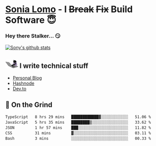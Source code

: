 # [Sonia Lomo](https://sonylomo.github.io/) - I ~~Break~~ ~~Fix~~ Build Software 😇
### Hey there Stalker... 😏 

<a href="https://github.com/sonylomo/github-readme-stats">
  <img align="center" src="https://media.giphy.com/media/lU05nFSW6Y2A/giphy.gif" alt="Sony's github stats" />
</a>

## <img src="assets/devcat.gif" width="40"> I write technical stuff
- [Personal Blog](https://www.sonylomo.dev/blog)
- [Hashnode](https://sonylomo.hashnode.dev/)
- [Dev.to](https://dev.to/sonylomo)

## 🤡 On the Grind
<!--START_SECTION:waka-->

```txt
TypeScript   8 hrs 29 mins   ████████████▓░░░░░░░░░░░░   51.06 %
JavaScript   5 hrs 35 mins   ████████▒░░░░░░░░░░░░░░░░   33.62 %
JSON         1 hr 57 mins    ███░░░░░░░░░░░░░░░░░░░░░░   11.82 %
CSS          31 mins         ▓░░░░░░░░░░░░░░░░░░░░░░░░   03.11 %
Bash         3 mins          ░░░░░░░░░░░░░░░░░░░░░░░░░   00.33 %
```

<!--END_SECTION:waka-->
